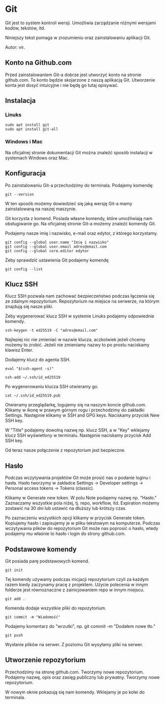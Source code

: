 # Git

Git jest to system kontroli wersji. Umożliwia zarządzanie różnymi wersjami
kodów, tekstów, itd.

Niniejszy tekst pomaga w zrozumieniu oraz zainstalowaniu aplikacji Git.

Autor: vir.

## Konto na Github.com

Przed zainstalowaniem Git-a dobrze jest utworzyć konto na stronie 
github.com. To konto będzie skojarzone z naszą aplikacją Git.
Utworzenie konta jest dosyć intuicyjne i nie będę go tutaj opisywać.

## Instalacja

### Linuks

    sudo apt install git
    sudo apt install git-all

### Windows i Mac

Na oficjalnej stronie dokumentacji Git można znaleźć sposób instalacji
w systemach Windows oraz Mac.

## Konfiguracja

Po zainstalowaniu Git-a przechodzimy do terminala. Podajemy komendę:

    git --version

W ten sposób możemy dowiedzieć się jaką wersję Git-a mamy zainstalowaną
na naszej maszynie.

Git korzysta z komend. Posiada własne komendy, które umożliwiają nam
obsługiwanie go. Na oficjalnej stronie Git-a możemy znaleźć komendy
Git.

Podajemy nasze imię i nazwisko, e-mail oraz edytor, z którego korzystamy.

    git config --global user.name "Imię i nazwisko"
    git config --global user.email adres@email.com
    git config --global core.editor edytor

Żeby sprawdzić ustawienia Git podajemy komendę

    git config --list

## Klucz SSH

Klucz SSH pozwala nam zachować bezpieczeństwo podczas łączenia się ze
zdalnym repozytorium. Repozytorium na miejsce na serwerze, na którym
znajdują się nasze pliki.

Żeby wygenerować klucz SSH w systemie Linuks podajemy odpowiednie komendy.

    ssh-keygen -t ed25519 -C "adres@email.com"

Najlepiej nic nie zmieniać w nazwie klucza, aczkolwiek jeżeli chcemy
możemy to zrobić. Jeżeli nie zmieniamy nazwy to po prostu naciskamy
klawisz Enter.

Dodajemy klucz do agenta SSH.

    eval "$(ssh-agent -s)"

    ssh-add ~/.ssh/id_ed25519

Po wygenerowaniu klucza SSH otwieramy go.

    cat ~/.ssh/id_ed25519.pub

Otwieramy przeglądarkę, logujemy się na naszym koncie github.com. Klikamy
w ikonę w prawym górnym rogu i przechodzimy do zakładki Settings. Następnie
klikamy w SSH and GPG keys. Naciskamy przycisk New SSH key.

W "Title" podajemy dowolną nazwę np. klucz SSH, a w "Key" wklejamy klucz
SSH wyświetlony w terminalu. Następnie naciskamy przycisk Add SSH key.

Od teraz nasze połączenie z repozytorium jest bezpieczne.

## Hasło

Podczas wczytywania projektów Git może prosić nas o podanie loginu i hasła.
Hasło tworzymy w zakładce Settings -> Developer settings -> Personal
access tokens -> Tokens (classic). 

Klikamy w Generate new token. W polu Note podajemy nazwę np. "Hasło."
Zaznaczamy wszystkie pola niżej, tj. repo, workflow, itd. Expiration
możemy zostawić na 30 dni lub ustawić na dłuższy lub krótszy czas.

Po zaznaczeniu wszystkich opcji klikamy w przycisk Generate token.
Kopiujemy hasło i zapisujemy je w pliku tekstowym na komputerze.
Podczas wczytywania plików do repozytorium Git może nas poprosić o hasło,
wtedy podajemy mu właśnie to hasło i login do strony github.com.

## Podstawowe komendy

Git posiada parę podstawowych komend.

    git init

Tej komendy używamy podczas inicjacji repozytorium czyli za każdym razem
kiedy zaczynamy pracę z projektem. Użycie polecenia w innym folderze
jest równoznaczne z zainicjowaniem repo w innym miejscu.

    git add .

Komenda dodaje wszystkie pliki do repozytorium.

    git commit -m "Wiadomość"

Podajemy komentarz do "wrzutki", np. git commit -m "Dodałem nowe tło."

    git push

Wysłanie plików na serwer. Z poziomu Git wysyłamy pliki na serwer.

## Utworzenie repozytorium

Przechodzimy na stronę github.com. Tworzymy nowe repozytorium.
Podajemy nazwę, opis oraz zasięg publiczny lub prywatny. Tworzymy
nowe repozytorium.

W nowym oknie pokazują się nam komendy. Wklejamy je po kolei do terminala.

